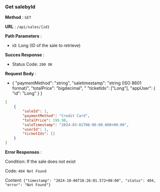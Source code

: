 ### Get salebyId

**Method** : `GET`

**URL** : `/api/sales/{id}`

**Path Parameters** : 
- id: Long (ID of the sale to retrieve)

**Succes Response** :

- Status Code: `200 OK`

**Request Body** : 

- { "paymentMethod": "string", "saletimestamp": "string (ISO 8601 format)", "totalPrice": "bigdecimal", "
"ticketIds": ["Long"], "appUser": { "id": "Long" } }

```json
[
    {
        "saleId": 1,
        "paymentMethod": "Credit Card",
        "totalPrice": 199.98,
        "saleTimestamp": "2024-03-01T08:00:00.000+00:00",
        "userId": 1,
        "ticketIds": []
    }
]
```

**Error Responses** :

Condition: If the sale does not exist

Code: ```404 Not Found``` 

Content: ```{"timestamp": "2024-10-06T18:26:01.572+00:00",
    "status": 404,
    "error": "Not Found"}```